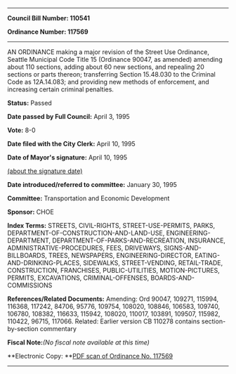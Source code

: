 

********

**Council Bill Number: 110541**
   
**Ordinance Number: 117569**
********

 AN ORDINANCE making a major revision of the Street Use Ordinance, Seattle Municipal Code Title 15 (Ordinance 90047, as amended) amending about 110 sections, adding about 60 new sections, and repealing 20 sections or parts thereon; transferring Section 15.48.030 to the Criminal Code as 12A.14.083; and providing new methods of enforcement, and increasing certain criminal penalties.

**Status:** Passed
   
**Date passed by Full Council:** April 3, 1995
   
**Vote:** 8-0
   
**Date filed with the City Clerk:** April 10, 1995
   
**Date of Mayor's signature:** April 10, 1995
   
[(about the signature date)](/~public/approvaldate.htm)
   
   
   
**Date introduced/referred to committee:** January 30, 1995
   
**Committee:** Transportation and Economic Development
   
**Sponsor:** CHOE
   
   
**Index Terms:** STREETS, CIVIL-RIGHTS, STREET-USE-PERMITS, PARKS, DEPARTMENT-OF-CONSTRUCTION-AND-LAND-USE, ENGINEERING-DEPARTMENT, DEPARTMENT-OF-PARKS-AND-RECREATION, INSURANCE, ADMINISTRATIVE-PROCEDURES, FEES, DRIVEWAYS, SIGNS-AND-BILLBOARDS, TREES, NEWSPAPERS, ENGINEERING-DIRECTOR, EATING-AND-DRINKING-PLACES, SIDEWALKS, STREET-VENDING, RETAIL-TRADE, CONSTRUCTION, FRANCHISES, PUBLIC-UTILITIES, MOTION-PICTURES, PERMITS, EXCAVATIONS, CRIMINAL-OFFENSES, BOARDS-AND-COMMISSIONS

**References/Related Documents:** Amending: Ord 90047, 109271, 115994, 116368, 117242, 84706, 95776, 109754, 108020, 108846, 106583, 109740, 106780, 108382, 116633, 115942, 108020, 110017, 103891, 109507, 115982, 110422, 96715, 117066. Related: Earlier version CB 110278 contains section-by-section commentary

**Fiscal Note:**_(No fiscal note available at this time)_

**Electronic Copy: **[PDF scan of Ordinance No. 117569](/~archives/Ordinances/Ord_117569.pdf)

********

